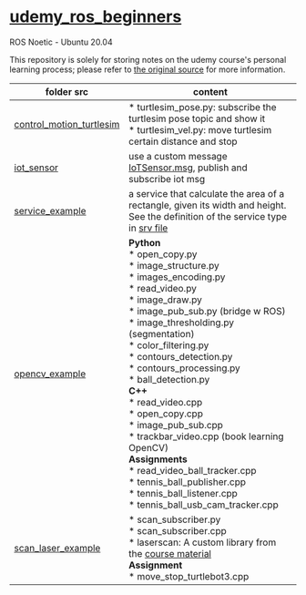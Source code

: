 # [udemy_ros_beginners](https://www.udemy.com/course/ros-essentials/)

ROS Noetic - Ubuntu 20.04 

This repository is solely for storing notes on the udemy course's personal learning process; please refer to [the original source](https://www.udemy.com/course/ros-essentials/) for more information.

| folder src| content |
| ------------- | ------------- |
| [control_motion_turtlesim](src/control_motion_turtlesim/) | * turtlesim_pose.py: subscribe the turtlesim pose topic and show it  <br/> * turtlesim_vel.py: move turtlesim certain distance and stop  |
|[iot_sensor](src/iot_sensor/) | use a custom message [IoTSensor.msg](msg/IoTSensor.msg), publish and subscribe iot msg  |
|[service_example](src/service_example/)|a service that calculate the area of a rectangle, given its width and height. See the definition of the service type in [srv file](srv/rectangleAreaService.srv)|
|[opencv_example](src/opencv_example/)| **Python** <br/> * open_copy.py <br/> * image_structure.py <br/> * images_encoding.py <br/> * read_video.py <br/> * image_draw.py <br/> * image_pub_sub.py (bridge w ROS) <br/>  * image_thresholding.py (segmentation) <br/> * color_filtering.py <br/> * contours_detection.py <br/> * contours_processing.py <br/> * ball_detection.py <br/>  **C++**  <br/>  * read_video.cpp <br/>  * open_copy.cpp <br/> * image_pub_sub.cpp <br/>  *  trackbar_video.cpp (book learning OpenCV) <br/> **Assignments** <br/> * read_video_ball_tracker.cpp  <br/> * tennis_ball_publisher.cpp <br/> * tennis_ball_listener.cpp <br/> * tennis_ball_usb_cam_tracker.cpp  |
|[scan_laser_example](src/scan_laser_example/)|* scan_subscriber.py <br/> * scan_subscriber.cpp <br/> * laserscan: A custom library from the [course material](https://www.udemy.com/course/ros-essentials/) <br/> **Assignment** <br/> * move_stop_turtlebot3.cpp |